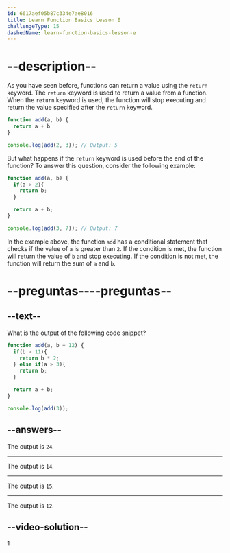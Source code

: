 ```yaml
---
id: 6617aef05b87c334e7ae8016
title: Learn Function Basics Lesson E
challengeType: 15
dashedName: learn-function-basics-lesson-e
---
```


# --description--

As you have seen before, functions can return a value using the `return` keyword. The `return` keyword is used to return a value from a function. When the `return` keyword is used, the function will stop executing and return the value specified after the `return` keyword.

```js
function add(a, b) {
  return a + b
}

console.log(add(2, 3)); // Output: 5
```

But what happens if the `return` keyword is used before the end of the function? To answer this question, consider the following example:

```js
function add(a, b) {
  if(a > 2){
    return b;
  }

  return a + b;
}

console.log(add(3, 7)); // Output: 7
```

In the example above, the function `add` has a conditional statement that checks if the value of `a` is greater than `2`. If the condition is met, the function will return the value of `b` and stop executing. If the condition is not met, the function will return the sum of `a` and `b`.

# --preguntas----preguntas--

## --text--

What is the output of the following code snippet?

```js
function add(a, b = 12) {
  if(b > 11){
    return b * 2;
  } else if(a > 3){
    return b;
  }

  return a + b;
}

console.log(add(3));
```

## --answers--

The output is `24`.

---

The output is `14`.

---

The output is `15`.

---

The output is `12`.

## --video-solution--

1
